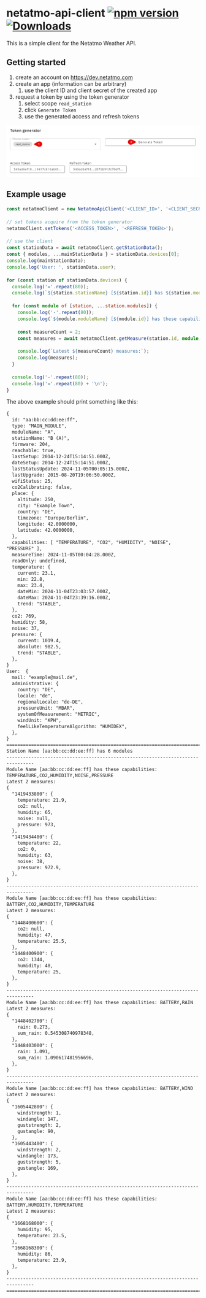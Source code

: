 # netatmo-api-client [![npm version](https://img.shields.io/npm/v/netatmo-api-client.svg?maxAge=2592000)](https://www.npmjs.com/package/netatmo-api-client) [![Downloads](https://img.shields.io/npm/dm/netatmo-api-client.svg?maxAge=2592000)](https://www.npmjs.com/package/netatmo-api-client)

This is a simple client for the Netatmo Weather API.

## Getting started

1. create an account on https://dev.netatmo.com
2. create an app (information can be arbitrary)
   1. use the client ID and client secret of the created app
3. request a token by using the token generator
   1. select scope `read_station`
   2. click `Generate Token`
   3. use the generated access and refresh tokens

![Generate Token](docs/generate_token.png)

## Example usage

```ts
const netatmoClient = new NetatmoApiClient('<CLIENT_ID>', '<CLIENT_SECRET>');

// set tokens acquire from the token generator
netatmoClient.setTokens('<ACCESS_TOKEN>', '<REFRESH_TOKEN>');

// use the client
const stationData = await netatmoClient.getStationData();
const { modules, ...mainStationData } = stationData.devices[0];
console.log(mainStationData);
console.log('User: ', stationData.user);

for (const station of stationData.devices) {
  console.log('='.repeat(80));
  console.log(`${station.stationName} [${station.id}] has ${station.modules.length} modules`);

  for (const module of [station, ...station.modules]) {
    console.log('-'.repeat(80));
    console.log(`${module.moduleName} [${module.id}] has these capabilities: ${module.capabilities}`);

    const measureCount = 2;
    const measures = await netatmoClient.getMeasure(station.id, module, undefined, undefined, '5min', measureCount);

    console.log(`Latest ${measureCount} measures:`);
    console.log(measures);
  }

  console.log('-'.repeat(80));
  console.log('='.repeat(80) + '\n');
}
```

The above example should print something like this:

```
{
  id: "aa:bb:cc:dd:ee:ff",
  type: "MAIN_MODULE",
  moduleName: "A",
  stationName: "B (A)",
  firmware: 204,
  reachable: true,
  lastSetup: 2014-12-24T15:14:51.000Z,
  dateSetup: 2014-12-24T15:14:51.000Z,
  lastStatusUpdate: 2024-11-05T00:05:15.000Z,
  lastUpgrade: 2015-08-20T19:06:50.000Z,
  wifiStatus: 25,
  co2Calibrating: false,
  place: {
    altitude: 250,
    city: "Example Town",
    country: "DE",
    timezone: "Europe/Berlin",
    longitude: 42.0000000,
    latitude: 42.0000000,
  },
  capabilities: [ "TEMPERATURE", "CO2", "HUMIDITY", "NOISE", "PRESSURE" ],
  measureTime: 2024-11-05T00:04:28.000Z,
  readOnly: undefined,
  temperature: {
    current: 23.1,
    min: 22.8,
    max: 23.4,
    dateMin: 2024-11-04T23:03:57.000Z,
    dateMax: 2024-11-04T23:39:16.000Z,
    trend: "STABLE",
  },
  co2: 769,
  humidity: 58,
  noise: 37,
  pressure: {
    current: 1019.4,
    absolute: 982.5,
    trend: "STABLE",
  },
}
User:  {
  mail: "example@mail.de",
  administrative: {
    country: "DE",
    locale: "de",
    regionalLocale: "de-DE",
    pressureUnit: "MBAR",
    systemOfMeasurement: "METRIC",
    windUnit: "KPH",
    feelLikeTemperatureAlgorithm: "HUMIDEX",
  },
}
================================================================================
Station Name [aa:bb:cc:dd:ee:ff] has 6 modules
--------------------------------------------------------------------------------
Module Name [aa:bb:cc:dd:ee:ff] has these capabilities: TEMPERATURE,CO2,HUMIDITY,NOISE,PRESSURE
Latest 2 measures:
{
  "1419433800": {
    temperature: 21.9,
    co2: null,
    humidity: 65,
    noise: null,
    pressure: 973,
  },
  "1419434400": {
    temperature: 22,
    co2: 0,
    humidity: 63,
    noise: 38,
    pressure: 972.9,
  },
}
--------------------------------------------------------------------------------
Module Name [aa:bb:cc:dd:ee:ff] has these capabilities: BATTERY,CO2,HUMIDITY,TEMPERATURE
Latest 2 measures:
{
  "1448400600": {
    co2: null,
    humidity: 47,
    temperature: 25.5,
  },
  "1448400900": {
    co2: 1344,
    humidity: 48,
    temperature: 25,
  },
}
--------------------------------------------------------------------------------
Module Name [aa:bb:cc:dd:ee:ff] has these capabilities: BATTERY,RAIN
Latest 2 measures:
{
  "1448402700": {
    rain: 0.273,
    sum_rain: 0.545308740978348,
  },
  "1448403000": {
    rain: 1.091,
    sum_rain: 1.090617481956696,
  },
}
--------------------------------------------------------------------------------
Module Name [aa:bb:cc:dd:ee:ff] has these capabilities: BATTERY,WIND
Latest 2 measures:
{
  "1605442800": {
    windstrength: 1,
    windangle: 147,
    guststrength: 2,
    gustangle: 90,
  },
  "1605443400": {
    windstrength: 2,
    windangle: 173,
    guststrength: 5,
    gustangle: 169,
  },
}
--------------------------------------------------------------------------------
Module Name [aa:bb:cc:dd:ee:ff] has these capabilities: BATTERY,HUMIDITY,TEMPERATURE
Latest 2 measures:
{
  "1668168000": {
    humidity: 95,
    temperature: 23.5,
  },
  "1668168300": {
    humidity: 86,
    temperature: 23.9,
  },
}
--------------------------------------------------------------------------------
================================================================================
```
